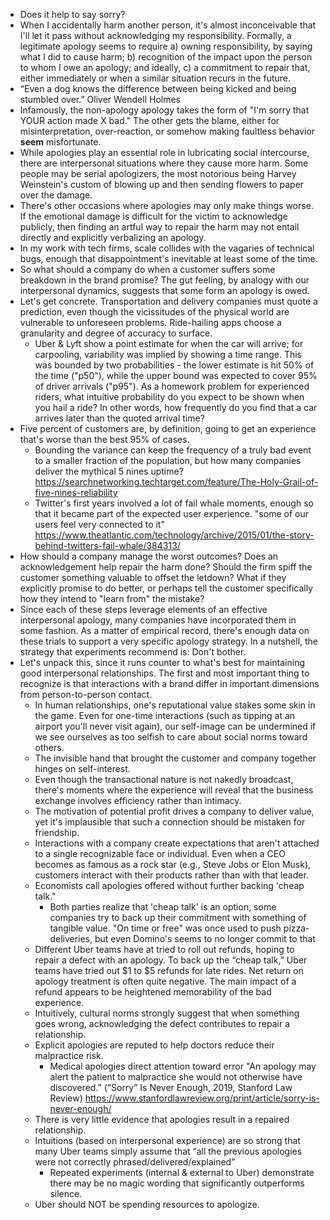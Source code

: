 - Does it help to say sorry?
- When I accidentally harm another person, it's almost inconceivable that I'll let it pass without acknowledging my responsibility. Formally, a legitimate apology seems to require a) owning responsibility, by saying what I did to cause harm; b) recognition of the impact upon the person to whom I owe an apology; and ideally, c) a commitment to repair that, either immediately or when a similar situation recurs in the future.
- “Even a dog knows the difference between being kicked and being stumbled over.” Oliver Wendell Holmes
- Infamously, the non-apology apology takes the form of "I'm sorry that YOUR action made X bad." The other gets the blame, either for misinterpretation, over-reaction, or somehow making faultless behavior __seem__ misfortunate.
- While apologies play an essential role in lubricating social intercourse, there are interpersonal situations where they cause more harm. Some people may be serial apologizers, the most notorious being Harvey Weinstein's custom of blowing up and then sending flowers to paper over the damage. 
- There's other occasions where apologies may only make things worse. If the emotional damage is difficult for the victim to acknowledge publicly, then finding an artful way to repair the harm may not entail directly and explicitly verbalizing an apology.
- In my work with tech firms, scale collides with the vagaries of technical bugs, enough that disappointment's inevitable at least some of the time. 
- So what should a company do when a customer suffers some breakdown in the brand promise? The gut feeling, by analogy with our interpersonal dynamics, suggests that some form an apology is owed.
- Let's get concrete. Transportation and delivery companies must quote a prediction, even though the vicissitudes of the physical world are vulnerable to unforeseen problems. Ride-hailing apps choose a granularity and degree of accuracy to surface. 
    - Uber & Lyft show a point estimate for when the car will arrive; for carpooling, variability was implied by showing a time range. This was bounded by two probabilities - the lower estimate is hit 50% of the time ("p50"), while the upper bound was expected to cover 95% of driver arrivals ("p95"). As a homework problem for experienced riders, what intuitive probability do you expect to be shown when you hail a ride? In other words, how frequently do you find that a car arrives later than the quoted arrival time?
- Five percent of customers are, by definition, going to get an experience that's worse than the best 95% of cases. 
    - Bounding the variance can keep the frequency of a truly bad event to a smaller fraction of the population, but how many companies deliver the mythical 5 nines uptime?https://searchnetworking.techtarget.com/feature/The-Holy-Grail-of-five-nines-reliability
    - Twitter's first years involved a lot of fail whale moments, enough so that it became part of the expected user experience. "some of our users feel very connected to it" https://www.theatlantic.com/technology/archive/2015/01/the-story-behind-twitters-fail-whale/384313/
- How should a company manage the worst outcomes? Does an acknowledgement help repair the harm done? Should the firm spiff the customer something valuable to offset the letdown? What if they explicitly promise to do better, or perhaps tell the customer specifically how they intend to "learn from" the mistake?
- Since each of these steps leverage elements of an effective interpersonal apology, many companies have incorporated them in some fashion. As a matter of empirical record, there's enough data on these trials to support a very specific apology strategy. In a nutshell, the strategy that experiments recommend is: Don't bother.
- Let's unpack this, since it runs counter to what's best for maintaining good interpersonal relationships. The first and most important thing to recognize is that interactions with a brand differ in important dimensions from person-to-person contact.
    - In human relationships, one's reputational value stakes some skin in the game. Even for one-time interactions (such as tipping at an airport you'll never visit again), our self-image can be undermined if we see ourselves as too selfish to care about social norms toward others.
    - The invisible hand that brought the customer and company together hinges on self-interest. 
    - Even though the transactional nature is not nakedly broadcast, there's moments where the experience will reveal that the business exchange involves efficiency rather than intimacy.
    - The motivation of potential profit drives a company to deliver value, yet it's implausible that such a connection should be mistaken for friendship.
    - Interactions with a company create expectations that aren't attached to a single recognizable face or individual. Even when a CEO becomes as famous as a rock star (e.g., Steve Jobs or Elon Musk), customers interact with their products rather than with that leader.
    - Economists call apologies offered without further backing 'cheap talk."
        - Both parties realize that 'cheap talk' is an option, some companies try to back up their commitment with something of tangible value. "On time or free" was once used to push pizza-deliveries, but even Domino's seems to no longer commit to that
    - Different Uber teams have at tried to roll out refunds, hoping to repair a defect with an apology.
To back up the “cheap talk,” Uber teams have tried out $1 to $5 refunds for late rides. Net return on apology treatment is often quite negative. The main impact of a refund appears to be heightened memorability of the bad experience.
    - Intuitively, cultural norms strongly suggest that when something goes wrong, acknowledging the defect contributes to repair a relationship.
    - Explicit apologies are reputed to help doctors reduce their malpractice risk.
        - Medical apologies direct attention toward error "An apology may alert the patient to malpractice she would not otherwise have discovered." (“Sorry” Is Never Enough, 2019, Stanford Law Review) https://www.stanfordlawreview.org/print/article/sorry-is-never-enough/
    - There is very little evidence that apologies result in a repaired relationship.
    - Intuitions (based on interpersonal experience) are so strong that many Uber teams simply assume that “all the previous apologies were not correctly phrased/delivered/explained”
        - Repeated experiments (internal & external to Uber) demonstrate there may be no magic wording that significantly outperforms silence.
    - Uber should NOT be spending resources to apologize.

